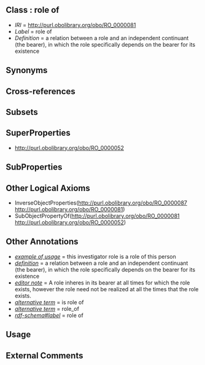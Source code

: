
## Class : role of

 * *IRI* = http://purl.obolibrary.org/obo/RO_0000081
 * *Label* = role of
 * *Definition* = a relation between a role and an independent continuant (the bearer), in which the role specifically depends on the bearer for its existence

## Synonyms


## Cross-references


## Subsets


## SuperProperties

 * <http://purl.obolibrary.org/obo/RO_0000052>

## SubProperties


## Other Logical Axioms

 * InverseObjectProperties(<http://purl.obolibrary.org/obo/RO_0000087> <http://purl.obolibrary.org/obo/RO_0000081>)
 * SubObjectPropertyOf(<http://purl.obolibrary.org/obo/RO_0000081> <http://purl.obolibrary.org/obo/RO_0000052>)

## Other Annotations

 * *[example of usage](../../IAO/12/IAO_0000112.md)* = this investigator role is a role of this person
 * *[definition](../../IAO/15/IAO_0000115.md)* = a relation between a role and an independent continuant (the bearer), in which the role specifically depends on the bearer for its existence
 * *[editor note](../../IAO/16/IAO_0000116.md)* = A role inheres in its bearer at all times for which the role exists, however the role need not be realized at all the times that the role exists.
 * *[alternative term](../../IAO/18/IAO_0000118.md)* = is role of
 * *[alternative term](../../IAO/18/IAO_0000118.md)* = role_of
 * *[rdf-schema#label](../../el/rdf-schema#label.md)* = role of

## Usage


## External Comments

